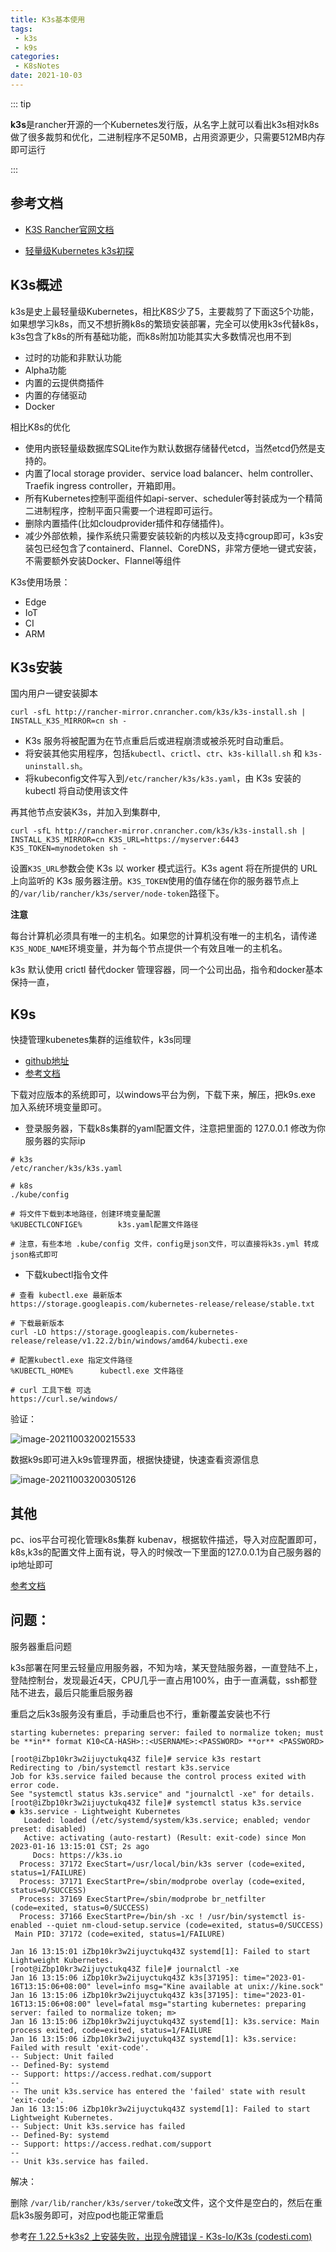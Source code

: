 ```yaml
---
title: K3s基本使用
tags:
 - k3s
 - k9s
categories:
 - K8sNotes
date: 2021-10-03
---
```


::: tip

**k3s**是rancher开源的一个Kubernetes发行版，从名字上就可以看出k3s相对k8s做了很多裁剪和优化，二进制程序不足50MB，占用资源更少，只需要512MB内存即可运行

:::

<!-- more -->

## 参考文档

* [K3S Rancher官网文档](https://docs.rancher.cn/docs/k3s/quick-start/_index)

* [轻量级Kubernetes k3s初探](https://zhuanlan.zhihu.com/p/125499493)

## K3s概述

k3s是史上最轻量级Kubernetes，相比K8S少了5，主要裁剪了下面这5个功能，如果想学习k8s，而又不想折腾k8s的繁琐安装部署，完全可以使用k3s代替k8s，k3s包含了k8s的所有基础功能，而k8s附加功能其实大多数情况也用不到

- 过时的功能和非默认功能
- Alpha功能
- 内置的云提供商插件
- 内置的存储驱动
- Docker

相比K8s的优化

- 使用内嵌轻量级数据库SQLite作为默认数据存储替代etcd，当然etcd仍然是支持的。
- 内置了local storage provider、service load balancer、helm controller、Traefik ingress controller，开箱即用。
- 所有Kubernetes控制平面组件如api-server、scheduler等封装成为一个精简二进制程序，控制平面只需要一个进程即可运行。
- 删除内置插件(比如cloudprovider插件和存储插件)。
- 减少外部依赖，操作系统只需要安装较新的内核以及支持cgroup即可，k3s安装包已经包含了containerd、Flannel、CoreDNS，非常方便地一键式安装，不需要额外安装Docker、Flannel等组件

K3s使用场景：

- Edge
- IoT
- CI
- ARM

## K3s安装

国内用户一键安装脚本

```shell
curl -sfL http://rancher-mirror.cnrancher.com/k3s/k3s-install.sh | INSTALL_K3S_MIRROR=cn sh -
```

- K3s 服务将被配置为在节点重启后或进程崩溃或被杀死时自动重启。
- 将安装其他实用程序，包括`kubectl`、`crictl`、`ctr`、`k3s-killall.sh` 和 `k3s-uninstall.sh`。
- 将kubeconfig文件写入到`/etc/rancher/k3s/k3s.yaml`，由 K3s 安装的 kubectl 将自动使用该文件

再其他节点安装K3s，并加入到集群中,

```shell
curl -sfL http://rancher-mirror.cnrancher.com/k3s/k3s-install.sh | INSTALL_K3S_MIRROR=cn K3S_URL=https://myserver:6443 K3S_TOKEN=mynodetoken sh -
```

设置`K3S_URL`参数会使 K3s 以 worker 模式运行。K3s agent 将在所提供的 URL 上向监听的 K3s 服务器注册。`K3S_TOKEN`使用的值存储在你的服务器节点上的`/var/lib/rancher/k3s/server/node-token`路径下。

**注意**

每台计算机必须具有唯一的主机名。如果您的计算机没有唯一的主机名，请传递`K3S_NODE_NAME`环境变量，并为每个节点提供一个有效且唯一的主机名。

k3s 默认使用 crictl 替代docker 管理容器，同一个公司出品，指令和docker基本保持一直，

## K9s

快捷管理kubenetes集群的运维软件，k3s同理

* [github地址](https://github.com/derailed/k9s/releases)
* [参考文档](https://www.cnblogs.com/zgshi/p/12681355.html)

下载对应版本的系统即可，以windows平台为例，下载下来，解压，把k9s.exe 加入系统环境变量即可。

* 登录服务器，下载k8s集群的yaml配置文件，注意把里面的 127.0.0.1 修改为你服务器的实际ip

```shell
# k3s 
/etc/rancher/k3s/k3s.yaml

# k8s
./kube/config

# 将文件下载到本地路径，创建环境变量配置
%KUBECTLCONFIGE%		k3s.yaml配置文件路径

# 注意，有些本地 .kube/config 文件，config是json文件，可以直接将k3s.yml 转成json格式即可
```

* 下载kubectl指令文件

```shell
# 查看 kubectl.exe 最新版本
https://storage.googleapis.com/kubernetes-release/release/stable.txt

# 下载最新版本
curl -LO https://storage.googleapis.com/kubernetes-release/release/v1.22.2/bin/windows/amd64/kubecti.exe

# 配置kubectl.exe 指定文件路径
%KUBECTL_HOME%		kubectl.exe 文件路径

# curl 工具下载 可选
https://curl.se/windows/
```

验证：

![image-20211003200215533](./images/K3s/image-20211003200215533.png)

数据k9s即可进入k9s管理界面，根据快捷键，快速查看资源信息

![image-20211003200305126](./images/K3s/image-20211003200305126.png)

## 其他

pc、ios平台可视化管理k8s集群 kubenav，根据软件描述，导入对应配置即可，k8s,k3s的配置文件上面有说，导入的时候改一下里面的127.0.0.1为自己服务器的ip地址即可

[参考文档](https://docs.kubenav.io/mobile/kubeconfig/)

## 问题：

服务器重启问题

k3s部署在阿里云轻量应用服务器，不知为啥，某天登陆服务器，一直登陆不上，登陆控制台，发现最近4天，CPU几乎一直占用100%，由于一直满载，ssh都登陆不进去，最后只能重启服务器

重启之后k3s服务没有重启，手动重启也不行，重新覆盖安装也不行

`starting kubernetes: preparing server: failed to normalize token; must be **in** format K10<CA-HASH>::<USERNAME>:<PASSWORD> **or** <PASSWORD>`

```
[root@iZbp10kr3w2ijuyctukq43Z file]# service k3s restart
Redirecting to /bin/systemctl restart k3s.service
Job for k3s.service failed because the control process exited with error code.
See "systemctl status k3s.service" and "journalctl -xe" for details.
[root@iZbp10kr3w2ijuyctukq43Z file]# systemctl status k3s.service
● k3s.service - Lightweight Kubernetes
   Loaded: loaded (/etc/systemd/system/k3s.service; enabled; vendor preset: disabled)
   Active: activating (auto-restart) (Result: exit-code) since Mon 2023-01-16 13:15:01 CST; 2s ago
     Docs: https://k3s.io
  Process: 37172 ExecStart=/usr/local/bin/k3s server (code=exited, status=1/FAILURE)
  Process: 37171 ExecStartPre=/sbin/modprobe overlay (code=exited, status=0/SUCCESS)
  Process: 37169 ExecStartPre=/sbin/modprobe br_netfilter (code=exited, status=0/SUCCESS)
  Process: 37166 ExecStartPre=/bin/sh -xc ! /usr/bin/systemctl is-enabled --quiet nm-cloud-setup.service (code=exited, status=0/SUCCESS)
 Main PID: 37172 (code=exited, status=1/FAILURE)

Jan 16 13:15:01 iZbp10kr3w2ijuyctukq43Z systemd[1]: Failed to start Lightweight Kubernetes.
[root@iZbp10kr3w2ijuyctukq43Z file]# journalctl -xe
Jan 16 13:15:06 iZbp10kr3w2ijuyctukq43Z k3s[37195]: time="2023-01-16T13:15:06+08:00" level=info msg="Kine available at unix://kine.sock"
Jan 16 13:15:06 iZbp10kr3w2ijuyctukq43Z k3s[37195]: time="2023-01-16T13:15:06+08:00" level=fatal msg="starting kubernetes: preparing server: failed to normalize token; m>
Jan 16 13:15:06 iZbp10kr3w2ijuyctukq43Z systemd[1]: k3s.service: Main process exited, code=exited, status=1/FAILURE
Jan 16 13:15:06 iZbp10kr3w2ijuyctukq43Z systemd[1]: k3s.service: Failed with result 'exit-code'.
-- Subject: Unit failed
-- Defined-By: systemd
-- Support: https://access.redhat.com/support
-- 
-- The unit k3s.service has entered the 'failed' state with result 'exit-code'.
Jan 16 13:15:06 iZbp10kr3w2ijuyctukq43Z systemd[1]: Failed to start Lightweight Kubernetes.
-- Subject: Unit k3s.service has failed
-- Defined-By: systemd
-- Support: https://access.redhat.com/support
-- 
-- Unit k3s.service has failed.
```

解决：

删除 `/var/lib/rancher/k3s/server/toke`改文件，这个文件是空白的，然后在重启k3s服务即可，对应pod也能正常重启

参考[在 1.22.5+k3s2 上安装失败，出现令牌错误 - K3s-Io/K3s (codesti.com)](https://codesti.com/issue/k3s-io/k3s/5025)